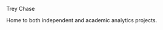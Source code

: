 Trey Chase

Home to both independent and academic analytics projects.  

<!---
TreyChase/TreyChase is a ✨ special ✨ repository because its `README.md` (this file) appears on your GitHub profile.
You can click the Preview link to take a look at your changes.
--->
